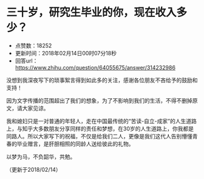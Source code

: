 # 三十岁，研究生毕业的你，现在收入多少？
- 点赞数：18252
- 更新时间：2018年02月14日00时07分18秒
- 回答url：https://www.zhihu.com/question/64055675/answer/314232986
<body>
 <p data-pid="QomKt1-V">没想到我深夜写下的琐事絮言得到如此多的关注，感谢各位朋友不吝给予的鼓励和支持！</p>
 <p data-pid="Hztqafuh">因为文字传播的范围超出了我们的想象，为了不影响到我们的生活，不得不删掉原文，请大家见谅。</p>
 <p data-pid="VJdBir5K">我和媳妇只是一对普通的年轻人，走在中国最传统的“苦读-自立-成家”的人生道路上，与知乎大多数朋友分享同样的责任和梦想，在30岁的人生道路上，你我都是同路人。所以大家写下的祝福，不仅是给我们二人，更像是我们这代人告别懵懂青春的毕业赠言，是肝胆相照的同龄人送给彼此的礼物。</p>
 <p data-pid="tqA-ZxA0">以梦为马，不负韶华，共勉。</p>
 <p data-pid="GbykwcMu">（更新于2018/02/14）</p>
</body>